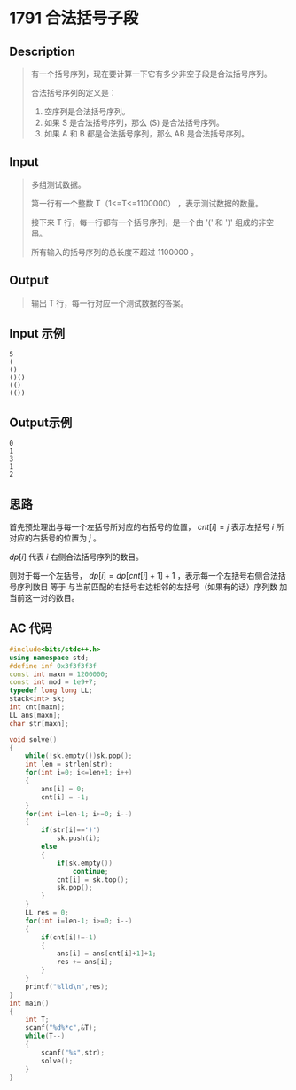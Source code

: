 # 1791 合法括号子段

## **Description**

> 有一个括号序列，现在要计算一下它有多少非空子段是合法括号序列。
>
> 合法括号序列的定义是：
>
> 1. 空序列是合法括号序列。
> 2. 如果 S 是合法括号序列，那么 (S) 是合法括号序列。
> 3. 如果 A 和 B 都是合法括号序列，那么 AB 是合法括号序列。



## **Input**

> 多组测试数据。
>
> 第一行有一个整数 T（1<=T<=1100000） ，表示测试数据的数量。
>
> 接下来 T 行，每一行都有一个括号序列，是一个由 '(' 和 ')' 组成的非空串。
>
> 所有输入的括号序列的总长度不超过 1100000 。



## **Output**

> 输出 T 行，每一行对应一个测试数据的答案。



## **Input 示例**

    5
    (
    ()
    ()()
    (()
    (())



## **Output示例**

    0
    1
    3
    1
    2



## **思路**

首先预处理出与每一个左括号所对应的右括号的位置， $cnt[i]=j$ 表示左括号 $i$ 所对应的右括号的位置为 $j$ 。

$dp[i]$ 代表 $i$ 右侧合法括号序列的数目。

则对于每一个左括号， $dp[i]=dp[cnt[i]+1]+1$ ，表示每一个左括号右侧合法括号序列数目 等于 与当前匹配的右括号右边相邻的左括号（如果有的话）序列数 加 当前这一对的数目。



## **AC 代码**

```cpp
#include<bits/stdc++.h>
using namespace std;
#define inf 0x3f3f3f3f
const int maxn = 1200000;
const int mod = 1e9+7;
typedef long long LL;
stack<int> sk;
int cnt[maxn];
LL ans[maxn];
char str[maxn];

void solve()
{
    while(!sk.empty())sk.pop();
    int len = strlen(str);
    for(int i=0; i<=len+1; i++)
    {
        ans[i] = 0;
        cnt[i] = -1;
    }
    for(int i=len-1; i>=0; i--)
    {
        if(str[i]==')')
            sk.push(i);
        else
        {
            if(sk.empty())
                continue;
            cnt[i] = sk.top();
            sk.pop();
        }
    }
    LL res = 0;
    for(int i=len-1; i>=0; i--)
    {
        if(cnt[i]!=-1)
        {
            ans[i] = ans[cnt[i]+1]+1;
            res += ans[i];
        }
    }
    printf("%lld\n",res);
}
int main()
{
    int T;
    scanf("%d%*c",&T);
    while(T--)
    {
        scanf("%s",str);
        solve();
    }
}
```

